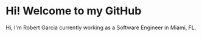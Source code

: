 # Hi! Welcome to my GitHub

Hi, I'm Robert Garcia currently working as a Software Engineer in Miami, FL.
